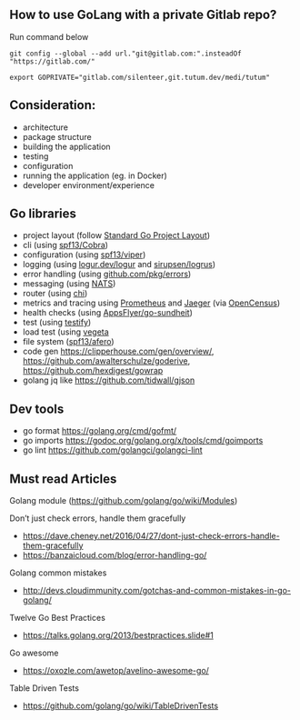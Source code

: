 
## How to use GoLang with a private Gitlab repo? ##
Run command below
~~~~
git config --global --add url."git@gitlab.com:".insteadOf "https://gitlab.com/"

export GOPRIVATE="gitlab.com/silenteer,git.tutum.dev/medi/tutum"
~~~~

 
## Consideration: ##
 
 - architecture
 - package structure
 - building the application
 - testing
 - configuration
 - running the application (eg. in Docker)
 - developer environment/experience
 
 ## Go libraries
 - project layout (follow [Standard Go Project Layout](https://github.com/golang-standards/project-layout))
 - cli (using [spf13/Cobra](https://github.com/spf13/cobra))
 - configuration (using [spf13/viper](https://github.com/spf13/viper))
 - logging (using [logur.dev/logur](https://logur.dev/logur) and [sirupsen/logrus](https://github.com/sirupsen/logrus))
 - error handling (using [github.com/pkg/errors](github.com/pkg/errors))
 - messaging (using [NATS](https://github.com/nats-io))
 - router (using [chi](https://github.com/go-chi/chi))
 - metrics and tracing using [Prometheus](https://prometheus.io/) and [Jaeger](https://www.jaegertracing.io/) (via [OpenCensus](https://opencensus.io/))
 - health checks (using [AppsFlyer/go-sundheit](https://github.com/AppsFlyer/go-sundheit))
 - test (using [testify](https://github.com/stretchr/testify))
 - load test (using [vegeta](https://github.com/tsenart/vegeta)
 - file system ([spf13/afero](https://github.com/spf13/afero)) 
 - code gen  https://clipperhouse.com/gen/overview/, https://github.com/awalterschulze/goderive, https://github.com/hexdigest/gowrap
 - golang jq like https://github.com/tidwall/gjson

## Dev tools ##
- go format  https://golang.org/cmd/gofmt/
- go imports https://godoc.org/golang.org/x/tools/cmd/goimports
- go lint https://github.com/golangci/golangci-lint

## Must read Articles ##
Golang module (https://github.com/golang/go/wiki/Modules)

Don’t just check errors, handle them gracefully 
 - https://dave.cheney.net/2016/04/27/dont-just-check-errors-handle-them-gracefully
 - https://banzaicloud.com/blog/error-handling-go/
 
Golang common mistakes
  - http://devs.cloudimmunity.com/gotchas-and-common-mistakes-in-go-golang/
  
Twelve Go Best Practices
  - https://talks.golang.org/2013/bestpractices.slide#1

Go awesome
 - https://oxozle.com/awetop/avelino-awesome-go/
 
 Table Driven Tests
- https://github.com/golang/go/wiki/TableDrivenTests